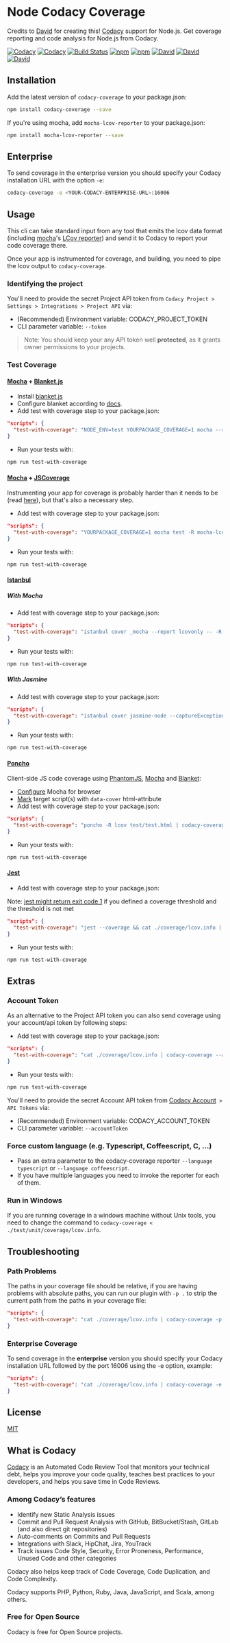 # Node Codacy Coverage

Credits to [David](https://github.com/DavidTPate) for creating this!
[Codacy](https://codacy.com/) support for Node.js. Get coverage reporting and code analysis for Node.js from Codacy.

[![Codacy](https://api.codacy.com/project/badge/grade/3c7f5de6ce734762981d3e689de7b941)](https://www.codacy.com/app/codacy/node-codacy-coverage)
[![Codacy](https://api.codacy.com/project/badge/coverage/3c7f5de6ce734762981d3e689de7b941)](https://www.codacy.com/app/codacy/node-codacy-coverage)
[![Build Status](https://circleci.com/gh/codacy/node-codacy-coverage.png?style=shield&circle-token=:circle-token)](https://circleci.com/gh/codacy/node-codacy-coverage)
[![npm](https://img.shields.io/npm/v/codacy-coverage.svg)](https://www.npmjs.com/package/codacy-coverage)
[![npm](https://img.shields.io/npm/dm/codacy-coverage.svg)](https://www.npmjs.com/package/codacy-coverage)
[![David](https://img.shields.io/david/codacy/node-codacy-coverage.svg)](https://david-dm.org/codacy/node-codacy-coverage)
[![David](https://img.shields.io/david/dev/codacy/node-codacy-coverage.svg)](https://david-dm.org/codacy/node-codacy-coverage)
[![David](https://img.shields.io/david/peer/codacy/node-codacy-coverage.svg)](https://david-dm.org/codacy/node-codacy-coverage)

## Installation

Add the latest version of `codacy-coverage` to your package.json:

```sh
npm install codacy-coverage --save
```

If you're using mocha, add `mocha-lcov-reporter` to your package.json:

```sh
npm install mocha-lcov-reporter --save
```

## Enterprise

To send coverage in the enterprise version you should specify your Codacy installation URL with the option `-e`:

```sh
codacy-coverage -e <YOUR-CODACY-ENTERPRISE-URL>:16006
```

## Usage

This cli can take standard input from any tool that emits the lcov data format (including [mocha](http://mochajs.org)'s [LCov reporter](https://npmjs.org/package/mocha-lcov-reporter)) and send it to Codacy to report your code coverage there.

Once your app is instrumented for coverage, and building, you need to pipe the lcov output to `codacy-coverage`.

### Identifying the project

You'll need to provide the secret Project API token from `Codacy Project > Settings > Integrations > Project API` via:

* (Recommended) Environment variable: CODACY_PROJECT_TOKEN
* CLI parameter variable: `--token`

> Note: You should keep your any API token well **protected**, as it grants owner permissions to your projects.

### Test Coverage

#### [Mocha](http://mochajs.org) + [Blanket.js](https://github.com/alex-seville/blanket)

* Install [blanket.js](http://blanketjs.org/)
* Configure blanket according to [docs](https://github.com/alex-seville/blanket/blob/master/docs/getting_started_node.md).
* Add test with coverage step to your package.json:

```json
"scripts": {
  "test-with-coverage": "NODE_ENV=test YOURPACKAGE_COVERAGE=1 mocha --require blanket --reporter mocha-lcov-reporter | codacy-coverage"
}
```

* Run your tests with:

```sh
npm run test-with-coverage
```

#### [Mocha](http://mochajs.org) + [JSCoverage](https://github.com/fishbar/jscoverage)

Instrumenting your app for coverage is probably harder than it needs to be (read [here](http://www.seejohncode.com/2012/03/13/setting-up-mocha-jscoverage/)), but that's also a necessary step.

* Add test with coverage step to your package.json:

```json
"scripts": {
  "test-with-coverage": "YOURPACKAGE_COVERAGE=1 mocha test -R mocha-lcov-reporter | codacy-coverage"
}
```

* Run your tests with:

```sh
npm run test-with-coverage
```

#### [Istanbul](https://github.com/gotwarlost/istanbul)

##### With Mocha

* Add test with coverage step to your package.json:

```json
"scripts": {
  "test-with-coverage": "istanbul cover _mocha --report lcovonly -- -R spec && cat ./coverage/lcov.info | codacy-coverage && rm -rf ./coverage"
}
```

* Run your tests with:

```sh
npm run test-with-coverage
```

##### With Jasmine

* Add test with coverage step to your package.json:

```json
"scripts": {
  "test-with-coverage": "istanbul cover jasmine-node --captureExceptions spec/ && cat ./coverage/lcov.info | codacy-coverage && rm -rf ./coverage"
}
```

* Run your tests with:

```sh
npm run test-with-coverage
```

#### [Poncho](https://github.com/deepsweet/poncho)

Client-side JS code coverage using [PhantomJS](https://github.com/ariya/phantomjs), [Mocha](http://mochajs.org) and [Blanket](https://github.com/alex-seville/blanket):

* [Configure](http://mochajs.org#browser-support) Mocha for browser
* [Mark](https://github.com/deepsweet/poncho#usage) target script(s) with `data-cover` html-attribute
* Add test with coverage step to your package.json:

```json
"scripts": {
  "test-with-coverage": "poncho -R lcov test/test.html | codacy-coverage"
}
```

* Run your tests with:

```sh
npm run test-with-coverage
```

#### [Jest](https://facebook.github.io/jest/)

* Add test with coverage step to your package.json:

Note: [jest might return exit code 1](https://github.com/facebook/jest/issues/3520) if you defined a coverage threshold and the threshold is not met

```json
"scripts": {
  "test-with-coverage": "jest --coverage && cat ./coverage/lcov.info | codacy-coverage"
}
```

* Run your tests with:

```sh
npm run test-with-coverage
```

## Extras

### Account Token

As an alternative to the Project API token you can also send coverage using your account/api token by following steps:

* Add test with coverage step to your package.json:

```json
"scripts": {
  "test-with-coverage": "cat ./coverage/lcov.info | codacy-coverage --accountToken <account-token> --username <username> --projectName <project-name>"
}
```

* Run your tests with:

```sh
npm run test-with-coverage
```

You'll need to provide the secret Account API token from [Codacy Account](https://app.codacy.com/account/apiTokens)` > API Tokens` via:

* (Recommended) Environment variable: CODACY_ACCOUNT_TOKEN
* CLI parameter variable: `--accountToken`

### Force custom language (e.g. Typescript, Coffeescript, C, ...)

* Pass an extra parameter to the codacy-coverage reporter `--language typescript` or `--language coffeescript`.
* If you have multiple languages you need to invoke the reporter for each of them.

### Run in Windows

If you are running coverage in a windows machine without Unix tools,
you need to change the command to `codacy-coverage < ./test/unit/coverage/lcov.info`.

## Troubleshooting

### Path Problems

The paths in your coverage file should be relative,
if you are having problems with absolute paths,
you can run our plugin with `-p .` to strip the current path from the paths in your coverage file:

```json
"scripts": {
  "test-with-coverage": "cat ./coverage/lcov.info | codacy-coverage -p ."
}
```

### Enterprise Coverage

To send coverage in the **enterprise** version you should specify your Codacy installation URL followed by the port 16006 using the -e option, example:

```json
"scripts": {
  "test-with-coverage": "cat ./coverage/lcov.info | codacy-coverage -e <YOUR-CODACY-ENTERPRISE-URL>:16006"
}
```

## License

[MIT](LICENSE)

## What is Codacy

[Codacy](https://www.codacy.com/) is an Automated Code Review Tool that monitors your technical debt,
helps you improve your code quality,
teaches best practices to your developers,
and helps you save time in Code Reviews.

### Among Codacy’s features

* Identify new Static Analysis issues
* Commit and Pull Request Analysis with GitHub, BitBucket/Stash, GitLab (and also direct git repositories)
* Auto-comments on Commits and Pull Requests
* Integrations with Slack, HipChat, Jira, YouTrack
* Track issues Code Style, Security, Error Proneness, Performance, Unused Code and other categories

Codacy also helps keep track of Code Coverage, Code Duplication, and Code Complexity.

Codacy supports PHP, Python, Ruby, Java, JavaScript, and Scala, among others.

### Free for Open Source

Codacy is free for Open Source projects.

